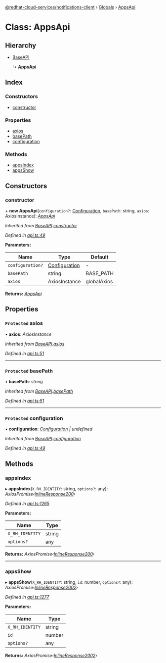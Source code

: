 [@redhat-cloud-services/notifications-client](../README.md) › [Globals](../globals.md) › [AppsApi](appsapi.md)

# Class: AppsApi

## Hierarchy

* [BaseAPI](baseapi.md)

  ↳ **AppsApi**

## Index

### Constructors

* [constructor](appsapi.md#constructor)

### Properties

* [axios](appsapi.md#protected-axios)
* [basePath](appsapi.md#protected-basepath)
* [configuration](appsapi.md#protected-configuration)

### Methods

* [appsIndex](appsapi.md#appsindex)
* [appsShow](appsapi.md#appsshow)

## Constructors

###  constructor

\+ **new AppsApi**(`configuration?`: [Configuration](configuration.md), `basePath`: string, `axios`: AxiosInstance): *[AppsApi](appsapi.md)*

*Inherited from [BaseAPI](baseapi.md).[constructor](baseapi.md#constructor)*

*Defined in [api.ts:49](https://github.com/RedHatInsights/javascript-clients/blob/master/packages/hooks/api.ts#L49)*

**Parameters:**

Name | Type | Default |
------ | ------ | ------ |
`configuration?` | [Configuration](configuration.md) | - |
`basePath` | string |  BASE_PATH |
`axios` | AxiosInstance |  globalAxios |

**Returns:** *[AppsApi](appsapi.md)*

## Properties

### `Protected` axios

• **axios**: *AxiosInstance*

*Inherited from [BaseAPI](baseapi.md).[axios](baseapi.md#protected-axios)*

*Defined in [api.ts:51](https://github.com/RedHatInsights/javascript-clients/blob/master/packages/hooks/api.ts#L51)*

___

### `Protected` basePath

• **basePath**: *string*

*Inherited from [BaseAPI](baseapi.md).[basePath](baseapi.md#protected-basepath)*

*Defined in [api.ts:51](https://github.com/RedHatInsights/javascript-clients/blob/master/packages/hooks/api.ts#L51)*

___

### `Protected` configuration

• **configuration**: *[Configuration](configuration.md) | undefined*

*Inherited from [BaseAPI](baseapi.md).[configuration](baseapi.md#protected-configuration)*

*Defined in [api.ts:49](https://github.com/RedHatInsights/javascript-clients/blob/master/packages/hooks/api.ts#L49)*

## Methods

###  appsIndex

▸ **appsIndex**(`X_RH_IDENTITY`: string, `options?`: any): *AxiosPromise‹[InlineResponse200](../interfaces/inlineresponse200.md)›*

*Defined in [api.ts:1265](https://github.com/RedHatInsights/javascript-clients/blob/master/packages/hooks/api.ts#L1265)*

**Parameters:**

Name | Type |
------ | ------ |
`X_RH_IDENTITY` | string |
`options?` | any |

**Returns:** *AxiosPromise‹[InlineResponse200](../interfaces/inlineresponse200.md)›*

___

###  appsShow

▸ **appsShow**(`X_RH_IDENTITY`: string, `id`: number, `options?`: any): *AxiosPromise‹[InlineResponse2002](../interfaces/inlineresponse2002.md)›*

*Defined in [api.ts:1277](https://github.com/RedHatInsights/javascript-clients/blob/master/packages/hooks/api.ts#L1277)*

**Parameters:**

Name | Type |
------ | ------ |
`X_RH_IDENTITY` | string |
`id` | number |
`options?` | any |

**Returns:** *AxiosPromise‹[InlineResponse2002](../interfaces/inlineresponse2002.md)›*
